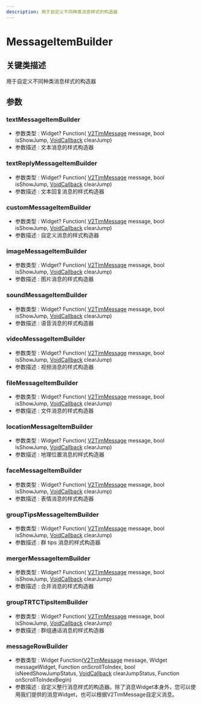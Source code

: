 ```yaml
---
description: 用于自定义不同种类消息样式的构造器
---
```


# MessageItemBuilder

## 关键类描述

用于自定义不同种类消息样式的构造器

## 参数

### textMessageItemBuilder

* 参数类型 : Widget? Function( [V2TimMessage](../../api/guan-jian-lei/message/v2timmessage.md) message, bool isShowJump, [VoidCallback](../../api/callbacks/voidcallback.md) clearJump)
* 参数描述 : 文本消息的样式构造器

### textReplyMessageItemBuilder

* 参数类型 : Widget? Function( [V2TimMessage](../../api/guan-jian-lei/message/v2timmessage.md) message, bool isShowJump, [VoidCallback](../../api/callbacks/voidcallback.md) clearJump)
* 参数描述 : 文本回复消息的样式构造器

### customMessageItemBuilder

* 参数类型 : Widget? Function( [V2TimMessage](../../api/guan-jian-lei/message/v2timmessage.md) message, bool isShowJump, [VoidCallback](../../api/callbacks/voidcallback.md) clearJump)
* 参数描述 : 自定义消息的样式构造器

### imageMessageItemBuilder

* 参数类型 : Widget? Function( [V2TimMessage](../../api/guan-jian-lei/message/v2timmessage.md) message, bool isShowJump, [VoidCallback](../../api/callbacks/voidcallback.md) clearJump)
* 参数描述 : 图片消息的样式构造器

### soundMessageItemBuilder

* 参数类型 : Widget? Function( [V2TimMessage](../../api/guan-jian-lei/message/v2timmessage.md) message, bool isShowJump, [VoidCallback](../../api/callbacks/voidcallback.md) clearJump)
* 参数描述 : 语音消息的样式构造器

### videoMessageItemBuilder

* 参数类型 : Widget? Function( [V2TimMessage](../../api/guan-jian-lei/message/v2timmessage.md) message, bool isShowJump, [VoidCallback](../../api/callbacks/voidcallback.md) clearJump)
* 参数描述 : 视频消息的样式构造器

### fileMessageItemBuilder

* 参数类型 : Widget? Function( [V2TimMessage](../../api/guan-jian-lei/message/v2timmessage.md) message, bool isShowJump, [VoidCallback](../../api/callbacks/voidcallback.md) clearJump)
* 参数描述 : 文件消息的样式构造器

### locationMessageItemBuilder

* 参数类型 : Widget? Function( [V2TimMessage](../../api/guan-jian-lei/message/v2timmessage.md) message, bool isShowJump, [VoidCallback](../../api/callbacks/voidcallback.md) clearJump)
* 参数描述 : 地理位置消息的样式构造器

### faceMessageItemBuilder

* 参数类型 : Widget? Function( [V2TimMessage](../../api/guan-jian-lei/message/v2timmessage.md) message, bool isShowJump, [VoidCallback](../../api/callbacks/voidcallback.md) clearJump)
* 参数描述 : 表情消息的样式构造器

### groupTipsMessageItemBuilder

* 参数类型 : Widget? Function( [V2TimMessage](../../api/guan-jian-lei/message/v2timmessage.md) message, bool isShowJump, [VoidCallback](../../api/callbacks/voidcallback.md) clearJump)
* 参数描述 : 群 tips 消息的样式构造器

### mergerMessageItemBuilder

* 参数类型 : Widget? Function( [V2TimMessage](../../api/guan-jian-lei/message/v2timmessage.md) message, bool isShowJump, [VoidCallback](../../api/callbacks/voidcallback.md) clearJump)
* 参数描述 : 合并消息的样式构造器

### groupTRTCTipsItemBuilder

* 参数类型 : Widget? Function( [V2TimMessage](../../api/guan-jian-lei/message/v2timmessage.md) message, bool isShowJump, [VoidCallback](../../api/callbacks/voidcallback.md) clearJump)
* 参数描述 : 群组通话消息的样式构造器

### messageRowBuilder

* 参数类型 : Widget Function([V2TimMessage](../../api/guan-jian-lei/message/v2timmessage.md) message, Widget messageWidget, Function onScrollToIndex, bool isNeedShowJumpStatus, [VoidCallback](../../api/callbacks/voidcallback.md) clearJumpStatus, Function onScrollToIndexBegin)
* 参数描述 : 自定义整行消息样式的构造器。除了消息Widget本身外，您可以使用我们提供的消息Widget，也可以根据V2TimMessage自定义消息。

